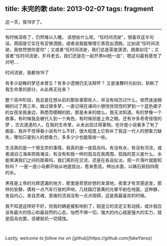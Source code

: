 title: 未完的歌
date: 2013-02-07
tags: fragment
---
 这一天，我18岁了。
<!-- more -->

---

有时候深夜了，仍然难以入睡。 该想些什么呢，“任时间流驶”，很喜欢这半句话，原因是它实在有足够洒脱，或者说我能够借它表现出洒脱。比如说“任时间流驶，我依然想你爱你”；又或者“任时间流驶，我们总是英俊潇洒，貌美如花”；又或者“任时间流驶，岁月老去，我们还是在一起开黑lol抢一血”，嗯这句最有感觉了对吧....
      
时间流驶，我都快19了
      
有多少幼稚的梦还未曾忘？有多少遗憾仍无法释怀？  又是谁舞时光如剑，斩断了我生命里的部分，从此再无往来？

整个高中阶段，我总是在想从前的那些事那些人，并没有经历过什么，依然迷迷糊糊的过了两三年。做过很多梦，一直记得在课间小憩恍恍惚惚的梦到一个蓝色裙子的女孩坐我身边，熟悉而模糊的脸，那是未来的她么，我无法知道。有的梦像一个故事，有时候我会被代入到一个角色，有时候则是上帝之眼。还有许多奇奇怪怪的梦 ，古古道道的人，在我的生命里，从未出现过得事物。也许是小说看多了有了痴妄，我并不觉得看小说有什么不好，很大程度上它弥补了我这一代人的想象力缺失，哪怕只是别人的想象力，多多少少也能吸收一些。
       
生活真的是一个很无奈的事情，我真的是一座孤岛吗，有没有水，有没有河流，或者湖泊江海来把我淹没，有没有和我一样的孤岛在我周围，孤独的意义是什么，水能填满我们之间的距离吗，我们真的在交流，还是在各自扯淡，观一片落叶就能知秋吗？ 一座一座小岛都开始从地底拔出，愈来愈高，伸出水面，以礁石抵挡四周的水。

黑夜是上帝的光辉遗漏的地方，那里是奇思妙想的发源地，夜里才有灵感迸发，那样的安静，偶有一点汽车行驶的声响，几柱路灯昏黄的光晕平射在地面，这种静，发自内心，发自灵魂，思维的流淌没有一点点阻碍，这是我最喜欢的时候。

我不知道这样好不好，但我的确是被影响到了，刚竖立的坚定又有动摇，或许我应该有最大的信心和最自然的心态，怡然不惧一切，强大的内心就是强大的实力，就是孤岛也罢，坚硬抵抗一切侵蚀。

<br>
<p id="div-border-top-red"><i>Lastly, welcome to follow me on [github](https://github.com/fakeYanss)</i></p>